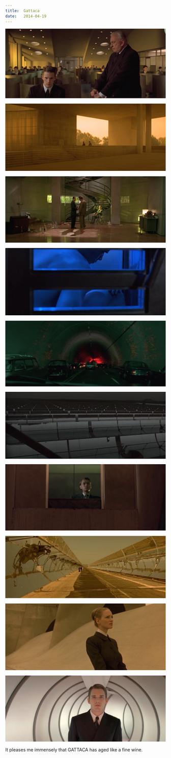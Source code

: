 ```yaml
---
title:  Gattaca
date:   2014-04-19
---
```


![](/images/2014-04-19-gattaca-1.png)

![](/images/2014-04-19-gattaca-2.png)

![](/images/2014-04-19-gattaca-3.png)

![](/images/2014-04-19-gattaca-4.png)

![](/images/2014-04-19-gattaca-5.png)

![](/images/2014-04-19-gattaca-6.png)

![](/images/2014-04-19-gattaca-7.png)

![](/images/2014-04-19-gattaca-8.png)

![](/images/2014-04-19-gattaca-9.png)

![](/images/2014-04-19-gattaca-10.png)

It pleases me immensely that GATTACA has aged like a fine wine.